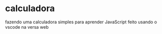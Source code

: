 # calculadora
fazendo uma calculadora simples para aprender JavaScript
feito usando o vscode na versa web

